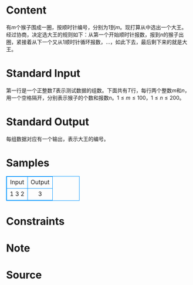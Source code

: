 
# Content

有$m$个猴子围成一圈，按顺时针编号，分别为$1$到$m$。现打算从中选出一个大王。经过协商，决定选大王的规则如下：从第一个开始顺时针报数，报到$n$的猴子出圈，紧接着从下一个又从$1$顺时针循环报数，...，如此下去，最后剩下来的就是大王。

# Standard Input

第一行是一个正整数$T$表示测试数据的组数。下面共有$T$行，每行两个整数$m$和$n$，用一个空格隔开，分别表示猴子的个数和报数$n$。$1\le m\le 100$，$1\le n\le 200$。

# Standard Output

每组数据对应有一个输出，表示大王的编号。

# Samples

<style>
        table,table tr th, table tr td { border:1px solid #0094ff; }
        table { width: 200px; min-height: 25px; line-height: 25px; text-align: center; border-collapse: collapse;}   
    </style>
<table>
	<tr>
		<td>Input</td>
		<td>Output</td>
	</tr>
<tr><td>1
3 2</td><td>3</td></tr></table>


# Constraints



# Note



# Source



